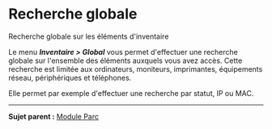 Recherche globale
=================

Recherche globale sur les éléments d'inventaire

Le menu ***Inventaire > Global*** vous permet d'effectuer une recherche globale sur l'ensemble des éléments auxquels vous avez accès. Cette recherche est limitée aux ordinateurs, moniteurs, imprimantes, équipements réseau, périphériques et téléphones.

Elle permet par exemple d'effectuer une recherche par statut, IP ou MAC.

------
**Sujet parent :** [Module Parc](03_Module_Parc/01_Module_Parc.md "Module Parc de GLPI")
